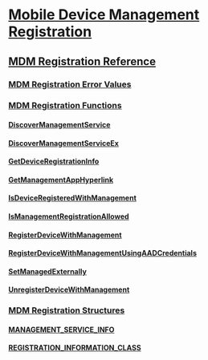 # [Mobile Device Management Registration](mobile-device-management-registration-portal.md)
## [MDM Registration Reference](mdm-registration-reference.md)
### [MDM Registration Error Values](mdm-registration-constants.md)
### [MDM Registration Functions](mdm-registration-functions.md)
#### [DiscoverManagementService](/windows/win32/MDMRegistration/nf-mdmregistration-discovermanagementservice?branch=master)
#### [DiscoverManagementServiceEx](/windows/win32/MDMRegistration/nf-mdmregistration-discovermanagementserviceex?branch=master)
#### [GetDeviceRegistrationInfo](/windows/win32/MDMRegistration/nf-mdmregistration-getdeviceregistrationinfo?branch=master)
#### [GetManagementAppHyperlink](/windows/win32/MDMRegistration/nf-mdmregistration-getmanagementapphyperlink?branch=master)
#### [IsDeviceRegisteredWithManagement](/windows/win32/MDMRegistration/nf-mdmregistration-isdeviceregisteredwithmanagement?branch=master)
#### [IsManagementRegistrationAllowed](/windows/win32/MDMRegistration/nf-mdmregistration-ismanagementregistrationallowed?branch=master)
#### [RegisterDeviceWithManagement](/windows/win32/MDMRegistration/nf-mdmregistration-registerdevicewithmanagement?branch=master)
#### [RegisterDeviceWithManagementUsingAADCredentials](/windows/win32/MDMRegistration/nf-mdmregistration-registerdevicewithmanagementusingaadcredentials?branch=master)
#### [SetManagedExternally](/windows/win32/MDMRegistration/nf-mdmregistration-setmanagedexternally?branch=master)
#### [UnregisterDeviceWithManagement](/windows/win32/MDMRegistration/nf-mdmregistration-unregisterdevicewithmanagement?branch=master)
### [MDM Registration Structures](mdm-registration-structures.md)
#### [MANAGEMENT_SERVICE_INFO](/windows/win32/MDMRegistration/ns-mdmregistration-_management_service_info?branch=master)
#### [REGISTRATION_INFORMATION_CLASS](/windows/win32/MDMRegistration/ne-mdmregistration-_registration_information_class?branch=master)

